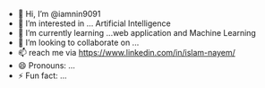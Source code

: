 - 👋 Hi, I’m @iamnin9091
- 👀 I’m interested in ... Artificial Intelligence
- 🌱 I’m currently learning ...web application and Machine Learning
- 💞️ I’m looking to collaborate on ...
- 📫 reach me via https://www.linkedin.com/in/islam-nayem/
- 😄 Pronouns: ...
- ⚡ Fun fact: ...

<!---
iamnin9091/iamnin9091 is a ✨ special ✨ repository because its `README.md` (this file) appears on your GitHub profile.
You can click the Preview link to take a look at your changes.
--->

